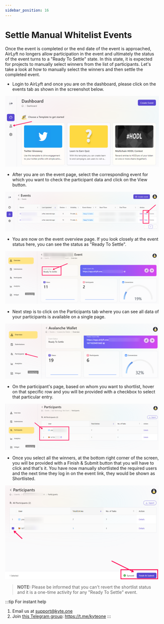 ```yaml
---
sidebar_position: 16
---
```


# Settle Manual Whitelist Events

Once the event is completed or the end date of the event is approached, AirLyft no longers allow participation in the event and ultimately the status of the event turns to a "Ready To Settle" state. In this state, it is expected for projects to manually select winners from the list of participants. Let's take a look at how to manually select the winners and then settle the completed event.

- Login to AirLyft and once you are on the dashboard, please click on the events tab as shown in the screenshot below.

![Participant View](../images/participationview.png)

- After you are on the event page, select the corresponding event for which you want to check the participant data and click on the View button. 

![event view](../image/../images/eventview.png)

- You are now on the event overview page. If you look closely at the event status here, you can see the status as "Ready To Settle".

![Settle Event](../images/settlestatus.png)

- Next step is to click on the Participants tab where you can see all data of your participants is available on a single page. 

![participant](../images/participant.png)

- On the participant's page, based on whom you want to shortlist, hover on that specific row and you will be provided with a checkbox to select that particular entry.  

![settle participant](../images/settleparticipant.png)

- Once you select all the winners, at the bottom right corner of the screen, you will be provided with a Finish & Submit button that you will have to click and that's it. You have now manually shortlisted the required users and the next time they log in on the event link, they would be shown as Shortlisted.

![Settle Finish](../images/settlefinish.png)

> **NOTE:** Please be informed that you can't revert the shortlist status and it is a one-time activity for any "Ready To Settle" event.

:::tip For instant help
1. Email us at support@kyte.one
2. Join [this Telegram group](https://t.me/kyteone): https://t.me/kyteone
:::